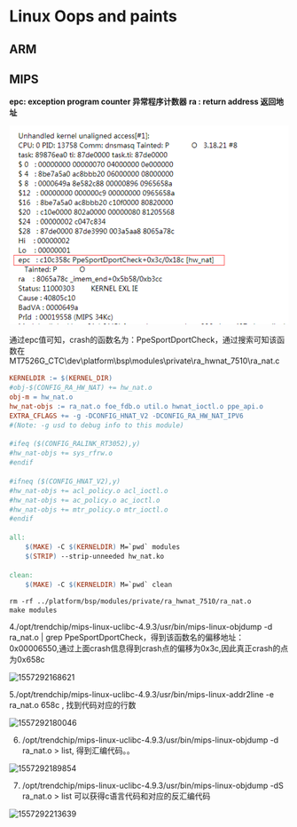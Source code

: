 #  Linux Oops and paints









## ARM 







## MIPS



**epc: exception program counter 异常程序计数器**
**ra :   return address   返回地址**

![kernel_trace_mips2](img\kernel_tarce_mips_2.png)





通过epc值可知，crash的函数名为：PpeSportDportCheck，通过搜索可知该函数在MT7526G_CTC\dev\platform\bsp\modules\private\ra_hwnat_7510\ra_nat.c



```makefile
KERNELDIR := $(KERNEL_DIR)
#obj-$(CONFIG_RA_HW_NAT) += hw_nat.o
obj-m = hw_nat.o
hw_nat-objs := ra_nat.o foe_fdb.o util.o hwnat_ioctl.o ppe_api.o
EXTRA_CFLAGS += -g -DCONFIG_HNAT_V2 -DCONFIG_RA_HW_NAT_IPV6
#(Note: -g usd to debug info to this module)

#ifeq ($(CONFIG_RALINK_RT3052),y)
#hw_nat-objs += sys_rfrw.o
#endif

#ifneq ($(CONFIG_HNAT_V2),y)
#hw_nat-objs += acl_policy.o acl_ioctl.o
#hw_nat-objs += ac_policy.o ac_ioctl.o
#hw_nat-objs += mtr_policy.o mtr_ioctl.o
#endif

all:
	$(MAKE) -C $(KERNELDIR) M=`pwd` modules
	$(STRIP) --strip-unneeded hw_nat.ko

clean:
	$(MAKE) -C $(KERNELDIR) M=`pwd` clean

```



```shell
rm -rf ../platform/bsp/modules/private/ra_hwnat_7510/ra_nat.o
make modules
```





4./opt/trendchip/mips-linux-uclibc-4.9.3/usr/bin/mips-linux-objdump -d ra_nat.o | grep PpeSportDportCheck，得到该函数名的偏移地址：0x00006550,通过上面crash信息得到crash点的偏移为0x3c,因此真正crash的点为0x658c





![1557292168621](C:\Users\R00499\AppData\Roaming\Typora\typora-user-images\1557292168621.png)





5./opt/trendchip/mips-linux-uclibc-4.9.3/usr/bin/mips-linux-addr2line
-e ra_nat.o 658c
, 找到代码对应的行数	



![1557292180046](C:\Users\R00499\AppData\Roaming\Typora\typora-user-images\1557292180046.png)







6. /opt/trendchip/mips-linux-uclibc-4.9.3/usr/bin/mips-linux-objdump -d ra_nat.o >
  list, 得到汇编代码。。



![1557292189854](C:\Users\R00499\AppData\Roaming\Typora\typora-user-images\1557292189854.png)







7. /opt/trendchip/mips-linux-uclibc-4.9.3/usr/bin/mips-linux-objdump -dS ra_nat.o >
  list   可以获得c语言代码和对应的反汇编代码



![1557292213639](C:\Users\R00499\AppData\Roaming\Typora\typora-user-images\1557292213639.png)